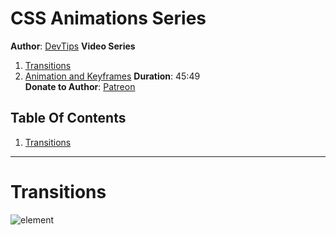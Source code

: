 # CSS Animations Series
**Author**: [DevTips](https://www.youtube.com/channel/UCyIe-61Y8C4_o-zZCtO4ETQ)
**Video Series**  
1. [Transitions](https://youtu.be/wz3kElLbEHE)
1. [Animation and Keyframes]()
**Duration**: 45:49   
**Donate to Author**: [Patreon](https://www.patreon.com/derekbanas)  

## Table Of Contents
1. [Transitions](#transitions)
---


# Transitions

![element](https://raw.github.com/elwoodberry/education/master/_img/diagrams/transitions__001.png)
